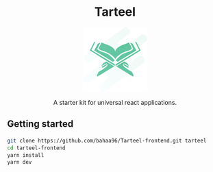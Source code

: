 <p align='center'>
  <h1 align='center'>Tarteel</h1>
  <p align='center'><img width='150' src='https://raw.githubusercontent.com/bahaa96/Tarteel-frontend/master/public/logo-3x.png' /></p>
  <p align='center'>A starter kit for universal react applications.</p>
</p>

## Getting started

```bash
git clone https://github.com/bahaa96/Tarteel-frontend.git tarteel
cd tarteel-frontend
yarn install
yarn dev
```
